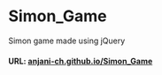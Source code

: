 # Simon_Game
Simon game made using jQuery

#### URL: [anjani-ch.github.io/Simon_Game](https://anjani-ch.github.io/Simon_Game/)
